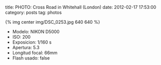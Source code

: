 title: PHOTO: Cross Road in Whitehall (London)
date: 2012-02-17 17:53:00
category: posts
tag: photos

{% img center img/DSC_0253.jpg 640 640 %}

- Modelo: NIKON D5000  
- ISO: 200  
- Exposicion:	1/160 s  
- Apertura:	5.3  
- Longitud focal:	66mm  
- Flash usado:	false   
